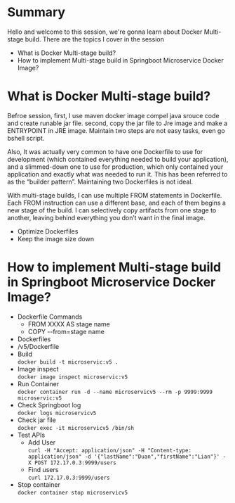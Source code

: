 # Summary 
Hello and welcome to this session, we're gonna learn about Docker Multi-stage build. There are the topics I cover in the session

- What is Docker Multi-stage build?  
- How to implement Multi-stage build in Springboot Microservice Docker Image?  

# What is Docker Multi-stage build?   
Befroe session, first, I use maven docker image compel java srouce code and create runable jar file. second, copy the jar file to Jre image and make a ENTRYPOINT in JRE image.
Maintain two steps are not easy tasks, even go bshell script.

Also,  It was actually very common to have one Dockerfile to use for development (which contained everything needed to build your application), and a slimmed-down one to use for production, which only contained your application and exactly what was needed to run it.
This has been referred to as the “builder pattern”. Maintaining two Dockerfiles is not ideal.

With multi-stage builds, I can use multiple FROM statements in  Dockerfile. 
Each FROM instruction can use a different base, and each of them begins a new stage of the build. 
I can selectively copy artifacts from one stage to another, leaving behind everything you don’t want in the final image. 



- Optimize Dockerfiles
- Keep the image size down

# How to implement Multi-stage build in Springboot Microservice Docker Image? 

- Dockerfile Commands  
   - FROM XXXX AS stage name
   - COPY --from=stage name
- Dockerfiles
- /v5/Dockerfile
- Build  
  `docker build -t microservic:v5 .`  
- Image inspect  
  `docker image inspect microservic:v5`
- Run Container   
  `docker container run -d --name microservicv5 --rm -p 9999:9999  microservic:v5`   
- Check Springboot log  
`docker logs microservicv5`  
- Check jar file   
`docker exec -it microservicv5 /bin/sh`
- Test APIs
    - Add User  
     `curl -H "Accept: application/json" -H "Content-type: application/json" -d '{"lastName":"Duan","firstName":"Lian"}' -X POST 172.17.0.3:9999/users`  
    - Find users  
     `curl 172.17.0.3:9999/users`  
- Stop container       
`docker container stop microservicv5`
